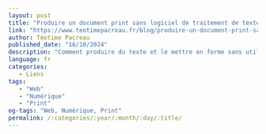 ```yaml
---
layout: post
title: "Produire un document print sans logiciel de traitement de texte grâce aux technologies du web"
link: "https://www.teotimepacreau.fr/blog/produire-un-document-print-sans-logiciel-de-traitement-de-texte/"
author: Téotime Pacreau
published_date: "16/10/2024"
description: "Comment produire du texte et le mettre en forme sans utiliser d'outils propriétaires ?"
language: fr
categories:
   - Liens
tags:
   - "Web"
   - "Numérique"
   - "Print"
og-tags: "Web, Numérique, Print"
permalink: /:categories/:year/:month/:day/:title/
---
```

